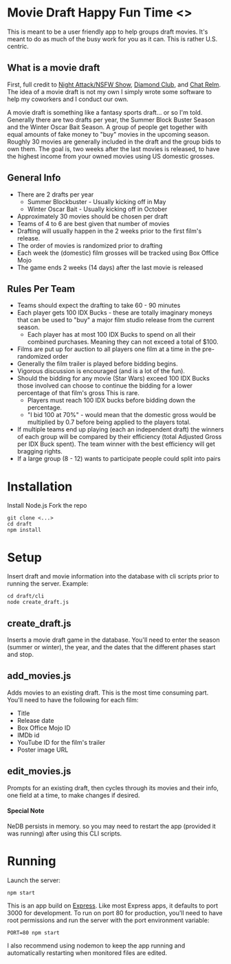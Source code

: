 # Movie Draft Happy Fun Time <>

This is meant to be a user friendly app to help groups draft movies. It's meant to do as much of the busy work for you as it can. This is rather U.S. centric.

## What is a movie draft
First, full credit to [Night Attack/NSFW Show](http://nightattack.tv/), [Diamond Club](http://diamondclub.tv/), and [Chat Relm](http://chatrelm.net). The idea of a movie draft is not my own I simply wrote some software to help my coworkers and I conduct our own.

A movie draft is something like a fantasy sports draft... or so I'm told. Generally there are two drafts per year, the Summer Block Buster Season and the Winter Oscar Bait Season. A group of people get together with equal amounts of fake money to "buy" movies in the upcoming season. Roughly 30 movies are generally included in the draft and the group bids to own them. The goal is, two weeks after the last movies is released, to have the highest income from your owned movies using US domestic grosses.

## General Info
* There are 2 drafts per year
    * Summer Blockbuster - Usually kicking off in May
    * Winter Oscar Bait - Usually kicking off in October
* Approximately 30 movies should be chosen per draft
* Teams of 4 to 6 are best given that number of movies
* Drafting will usually happen in the 2 weeks prior to the first film's release.
* The order of movies is randomized prior to drafting
* Each week the (domestic) film grosses will be tracked using Box Office Mojo 
* The game ends 2 weeks (14 days) after the last movie is released

## Rules Per Team
* Teams should expect the drafting to take 60 - 90 minutes
* Each player gets 100 IDX Bucks - these are totally imaginary moneys that can be used to "buy" a major film studio release from the current season.
    * Each player has at most 100 IDX Bucks to spend on all their combined purchases. Meaning they can not exceed a total of $100.
* Films are put up for auction to all players one film at a time in the pre-randomized order
* Generally the film trailer is played before bidding begins.
* Vigorous discussion is encouraged (and is a lot of the fun).
* Should the bidding for any movie (Star Wars) exceed 100 IDX Bucks those involved can choose to continue the bidding for a lower percentage of that film's gross
This is rare.
    * Players must reach 100 IDX bucks before bidding down the percentage.
    * "I bid 100 at 70%" - would mean that the domestic gross would be multiplied by 0.7 before being applied to the players total.
* If multiple teams end up playing (each an independent draft) the winners of each group will be compared by their efficiency (total Adjusted Gross per IDX Buck spent). The team winner with the best efficiency will get bragging rights.
* If a large group (8 - 12) wants to participate people could split into pairs

# Installation
Install Node.js
Fork the repo
```
git clone <...>
cd draft
npm install
```

# Setup
Insert draft and movie information into the database with cli scripts prior to running the server.
Example:
```
cd draft/cli
node create_draft.js
```

## create_draft.js
Inserts a movie draft game in the database. You'll need to enter the season (summer or winter), the year, and the dates that the different phases start and stop.

## add_movies.js
Adds movies to an existing draft. This is the most time consuming part. You'll need to have the following for each film:
* Title
* Release date
* Box Office Mojo ID
* IMDb id
* YouTube ID for the film's trailer
* Poster image URL

## edit_movies.js
Prompts for an existing draft, then cycles through its movies and their info, one field at a time, to make changes if desired.

#### Special Note
NeDB persists in memory. so you may need to restart the app (provided it was running) after using this CLI scripts.

# Running
Launch the server:
```
npm start
```

This is an app build on [Express](http://expressjs.com/). Like most Express apps, it defaults to port 3000 for development. To run on port 80 for production, you'll need to have root permissions and run the server with the port environment variable:
```
PORT=80 npm start
```

I also recommend using nodemon to keep the app running and automatically restarting when monitored files are edited.
